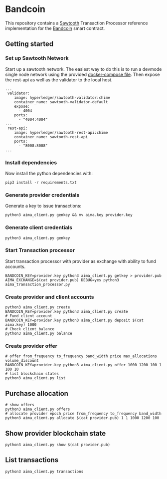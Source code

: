 # Bandcoin

This repository contains a [Sawtooth](https://www.hyperledger.org/projects/sawtooth) Transaction Processor reference implementation for the
[Bandcoin](https://arxiv.org/abs/2104.02780) smart contract.


## Getting started

### Set up Sawtooth Network
Start up a sawtooth network. The easiest way to do this is to run a devmode single node
network using the provided [docker-compose file](https://github.com/hyperledger/sawtooth-core/blob/main/docker/compose/sawtooth-default.yaml). 
Then expose the rest-api as well as the validator to the local host.
```
...
 validator:
    image: hyperledger/sawtooth-validator:chime
    container_name: sawtooth-validator-default
    expose:
      - 4004
    ports:
      - "4004:4004"
...
 rest-api:
    image: hyperledger/sawtooth-rest-api:chime
    container_name: sawtooth-rest-api
    ports:
      - "8008:8008"
...
```
### Install dependencies

Now install the python dependencies with:
```
pip3 install -r requirements.txt
```
### Generate provider credentials
Generate a key to issue transactions:
```
python3 aima_client.py genkey && mv aima.key provider.key
```

### Generate client credentials
```
python3 aima_client.py genkey
```

### Start Transaction processor
Start transaction processor with provider as exchange with
ability to fund accounts.
```
BANDCOIN_KEY=provider.key python3 aima_client.py getkey > provider.pub
AIMA_EXCHANGE=$(cat provider.pub) DEBUG=yes python3 aima_transaction_processor.py
```

### Create provider and client accounts
```
python3 aima_client.py create
BANDCOIN_KEY=provider.key python3 aima_client.py create
# Fund client account
BANDCOIN_KEY=provider.key python3 aima_client.py deposit $(cat aima.key) 1000
# Check client balance
python3 aima_client.py balance
```
### Create provider offer
```
# offer from_frequency to_frequency band_width price max_allocations volume_discount
BANDCOIN_KEY=provider.key python3 aima_client.py offer 1000 1200 100 1 100 10
# list blockchain states
python3 aima_client.py list
```

## Purchase allocation
```
# show offers
python3 aima_client.py offers
# allocate provider epoch price from_frequency to_frequency band_width
python3 aima_client.py allocate $(cat provider.pub) 1 1 1000 1200 100
```
## Show provider blockchain state
```
python3 aima_client.py show $(cat provider.pub)
```
## List transactions
```
python3 aima_client.py transactions
```
